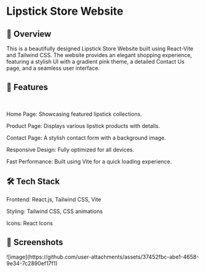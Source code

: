 <h1> Lipstick Store Website</h1>

<h2>🌟 Overview</h2>

This is a beautifully designed Lipstick Store Website built using React-Vite and Tailwind CSS. The website provides an elegant shopping experience, featuring a stylish UI with a gradient pink theme, a detailed Contact Us page, and a seamless user interface.
<br>

<h2>🚀 Features</h2>
<br>

Home Page: Showcasing featured lipstick collections.
<br>

Product Page: Displays various lipstick products with details.
<br>

Contact Page: A stylish contact form with a background image.
<br>

Responsive Design: Fully optimized for all devices.
<br>

Fast Performance: Built using Vite for a quick loading experience.
<br>

<h2>🛠️ Tech Stack</h2>

Frontend: React.js, Tailwind CSS, Vite
<br>

Styling: Tailwind CSS, CSS animations
<br>

Icons: React Icons
<br>

<h2>📸 Screenshots</h2>
![image](https://github.com/user-attachments/assets/37452fbc-abe1-4658-9e34-7c2890ef17f1)

 
